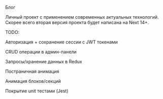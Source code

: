 Блог

Личный проект с применением современных актуальных технологий. Скорее всего вторая версия проекта будет написана на Next 14+.

TODO:

Авторизация + сохранение сессии с JWT токенами

CRUD операции в админ-панели

Запросы/хранение данных в Redux

Постраничная анимация

Анимация блоков/секций

Покрытие unit тестами (Jest)
